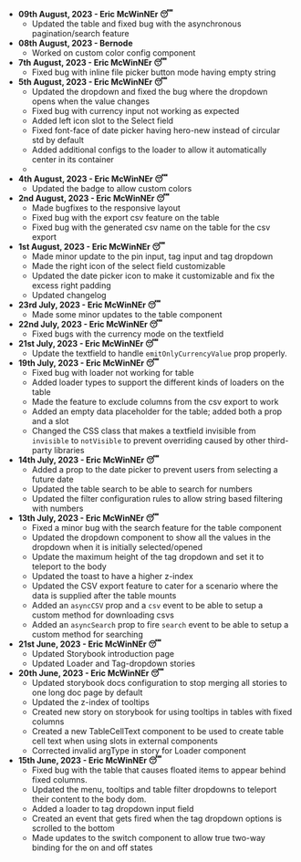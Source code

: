 - **09th August, 2023 - Eric McWinNEr 😴**
  - Updated the table and fixed bug with the asynchronous pagination/search feature
- **08th August, 2023 - Bernode**
  - Worked on custom color config component
- **7th August, 2023 - Eric McWinNEr 😴**
  - Fixed bug with inline file picker button mode having empty string
- **5th August, 2023 - Eric McWinNEr 😴**
  - Updated the dropdown and fixed the bug where the dropdown opens when the value changes
  - Fixed bug with currency input not working as expected
  - Added left icon slot to the Select field
  - Fixed font-face of date picker having hero-new instead of circular std by default
  - Added additional configs to the loader to allow it automatically center in its container
  - 
- **4th August, 2023 - Eric McWinNEr 😴**
  - Updated the badge to allow custom colors
- **2nd August, 2023 - Eric McWinNEr 😴**
  - Made bugfixes to the responsive layout
  - Fixed bug with the export csv feature on the table
  - Fixed bug with the generated csv name on the table for the csv export
- **1st August, 2023 - Eric McWinNEr 😴**
  - Made minor update to the pin input, tag input and tag dropdown
  - Made the right icon of the select field customizable
  - Updated the date picker icon to make it customizable and fix the excess right padding
  - Updated changelog
- **23rd July, 2023 - Eric McWinNEr 😴**
  - Made some minor updates to the table component
- **22nd July, 2023 - Eric McWinNEr 😴**
  - Fixed bugs with the currency mode on the textfield
- **21st July, 2023 - Eric McWinNEr 😴**
  - Update the textfield to handle `emitOnlyCurrencyValue` prop properly.
- **19th July, 2023 - Eric McWinNEr 😴**
  - Fixed bug with loader not working for table
  - Added loader types to support the different kinds of loaders on the table
  - Made the feature to exclude columns from the csv export to work
  - Added an empty data placeholder for the table; added both a prop and a slot
  - Changed the CSS class that makes a textfield invisible from `invisible` to `notVisible` to prevent overriding caused by other third-party libraries
- **14th July, 2023 - Eric McWinNEr 😴**
  - Added a prop to the date picker to prevent users from selecting a future date
  - Updated the table search to be able to search for numbers
  - Updated the filter configuration rules to allow string based filtering with numbers
- **13th July, 2023 - Eric McWinNEr 😴**
  - Fixed a minor bug with the search feature for the table component
  - Updated the dropdown component to show all the values in the dropdown when it is initially selected/opened
  - Update the maximum height of the tag dropdown and set it to teleport to the body
  - Updated the toast to have a higher z-index
  - Updated the CSV export feature to cater for a scenario where the data is supplied after the table mounts
  - Added an `asyncCSV` prop and a `csv` event to be able to setup a custom method for downloading csvs
  - Added an `asyncSearch` prop to fire `search` event to be able to setup a custom method for searching
- **21st June, 2023 - Eric McWinNEr 😴**
  - Updated Storybook introduction page
  - Updated Loader and Tag-dropdown stories
- **20th June, 2023 - Eric McWinNEr 😴**
  - Updated storybook docs configuration to stop merging all stories to one long doc page by default
  - Updated the z-index of tooltips
  - Created new story on storybook for using tooltips in tables with fixed columns
  - Created a new TableCellText component to be used to create table cell text when using slots in external components
  - Corrected invalid argType in story for Loader component
- **15th June, 2023 - Eric McWinNEr 😴** 
  - Fixed bug with the table that causes floated items to appear behind fixed columns.
  - Updated the menu, tooltips and table filter dropdowns to teleport their content to the body dom.
  - Added a loader to tag dropdown input field
  - Created an event that gets fired when the tag dropdown options is scrolled to the bottom
  - Made updates to the switch component to allow true two-way binding for the on and off states
